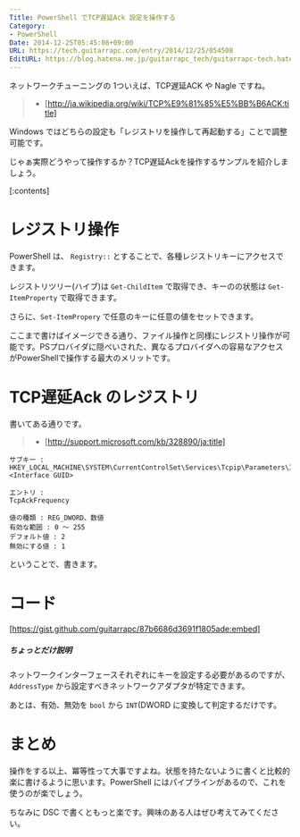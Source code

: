 ```yaml
---
Title: PowerShell でTCP遅延Ack 設定を操作する
Category:
- PowerShell
Date: 2014-12-25T05:45:08+09:00
URL: https://tech.guitarrapc.com/entry/2014/12/25/054508
EditURL: https://blog.hatena.ne.jp/guitarrapc_tech/guitarrapc-tech.hatenablog.com/atom/entry/8454420450077970320
---
```


ネットワークチューニングの 1ついえば、TCP遅延ACK や Nagle ですね。

> - [http://ja.wikipedia.org/wiki/TCP%E9%81%85%E5%BB%B6ACK:title]

Windows ではどちらの設定も「レジストリを操作して再起動する」ことで調整可能です。

じゃぁ実際どうやって操作するか？TCP遅延Ackを操作するサンプルを紹介しましょう。

[:contents]

# レジストリ操作

PowerShell は、 ```Registry::``` とすることで、各種レジストリキーにアクセスできます。

レジストリツリー(ハイブ)は ```Get-ChildItem``` で取得でき、キーのの状態は ```Get-ItemProperty``` で取得できます。

さらに、```Set-ItemPropery``` で任意のキーに任意の値をセットできます。

ここまで書けばイメージできる通り、ファイル操作と同様にレジストリ操作が可能です。PSプロバイダに隠ぺいされた、異なるプロバイダへの容易なアクセスがPowerShellで操作する最大のメリットです。

# TCP遅延Ack のレジストリ

書いてある通りです。

> - [http://support.microsoft.com/kb/328890/ja:title]


```
サブキー :
HKEY_LOCAL_MACHINE\SYSTEM\CurrentControlSet\Services\Tcpip\Parameters\Interfaces\<Interface GUID>

エントリ :
TcpAckFrequency

値の種類 : REG_DWORD、数値
有効な範囲 : 0 ～ 255
デフォルト値 : 2
無効にする値 : 1
```

ということで、書きます。

# コード

[https://gist.github.com/guitarrapc/87b6686d3691f1805ade:embed]

##### ちょっとだけ説明

ネットワークインターフェースそれぞれにキーを設定する必要があるのですが、```AddressType``` から設定すべきネットワークアダプタが特定できます。

あとは、有効、無効を ```bool``` から ```INT```(DWORD に変換して判定するだけです。

# まとめ

操作をする以上、冪等性って大事ですよね。状態を持たないように書くと比較的楽に書けるように思います。PowerShell にはパイプラインがあるので、これを使うのが楽でしょう。

ちなみに DSC で書くともっと楽です。興味のある人はぜひ考えてみてください。
